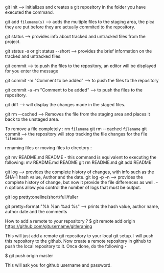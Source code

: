 git init --> initializes and creates a git repository in the folder you have executed the command.

git add `filename(s)` --> adds the multiple files to the staging area, the plca they are put before they are actually commited to the repository.

git status --> provides info about tracked and untracked files from the project.

git status -s or git status --short --> provides the brief information on the tracked and untracked files.

git commit --> to push the files to the repository, an editor will be displayed for you enter the message

git commit -m "Comment to be added" --> to push the files to the repository

git commit -a -m "Comment to be added" --> to push the files to the repository.

git diff --> will display the changes made in  the staged files.

git rm --cached <filename> --> Removes the file from the staging area and places it back to the unstaged area.

To remove a file completely :
rm `filename`
git rm --cached `filename`
git commit --> the repository will stop tracking the file changes for the file `filename`

renaming files or moving files to directory :

git mv README.md README - this command is equivalent to executing the following:
mv README.md README
git rm README.md
git add README

git log --> provides the complete history of changes, with info such as the SHA-1 hash value, Author and the date.
git log -p -n -->  provides the complete history of change, but now it provide the file differences as well. -n options allow you control the number of logs that must be output.

git log pretty:oneline/short/full/fuller

git pretty=format:"%h %an %ad %s" --> prints the hash value, author name, author date and the comments



How to add a remote to your repository ?
$ git remote add origin https://github.com/gitusername/gitleraning 

This will just add a remote git repository to your local git setup. I will push this repository to the github.
Now create a remote repository in github to push the local repository to it. Once done, do the following - 

$ git push origin master

This will ask you for github username and password.





